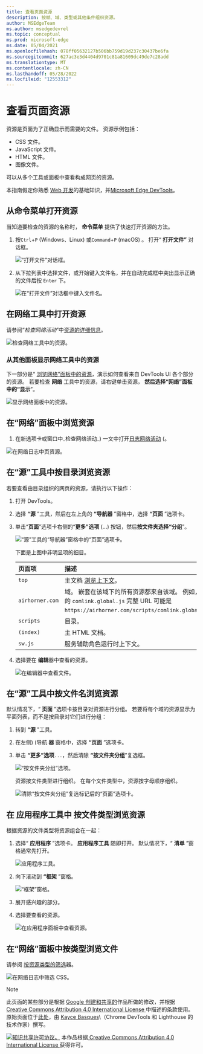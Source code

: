 ```yaml
---
title: 查看页面资源
description: 按帧、域、类型或其他条件组织资源。
author: MSEdgeTeam
ms.author: msedgedevrel
ms.topic: conceptual
ms.prod: microsoft-edge
ms.date: 05/04/2021
ms.openlocfilehash: 078ff05632127b506bb759d19d237c30437be6fa
ms.sourcegitcommit: 627ac3e3d4404d9701c81a81609dc49de7c28add
ms.translationtype: MT
ms.contentlocale: zh-CN
ms.lasthandoff: 05/28/2022
ms.locfileid: "12553312"
---
```

<!-- Copyright Kayce Basques

   Licensed under the Apache License, Version 2.0 (the "License");
   you may not use this file except in compliance with the License.
   You may obtain a copy of the License at

       https://www.apache.org/licenses/LICENSE-2.0

   Unless required by applicable law or agreed to in writing, software
   distributed under the License is distributed on an "AS IS" BASIS,
   WITHOUT WARRANTIES OR CONDITIONS OF ANY KIND, either express or implied.
   See the License for the specific language governing permissions and
   limitations under the License.  -->
# <a name="view-page-resources"></a>查看页面资源

资源是页面为了正确显示而需要的文件。  资源示例包括：
*  CSS 文件。
*  JavaScript 文件。
*  HTML 文件。
*  图像文件。

可以从多个工具或面板中查看构成网页的资源。

本指南假定你熟悉 [Web 开发](https://developer.mozilla.org/docs/Learn)的基础知识，并[Microsoft Edge DevTools](../../devtools-guide-chromium/overview.md)。


<!-- ====================================================================== -->
## <a name="open-resources-from-the-command-menu"></a>从命令菜单打开资源

当知道要检查的资源的名称时， **命令菜单** 提供了快速打开资源的方法。

1. 按`Ctrl`+`P` (Windows、Linux) 或`Command`+`P` (macOS) 。  打开“ **打开文件”** 对话框。

   ![“打开文件”对话框。](../media/resources-command-menu-empty.msft.png)

1. 从下拉列表中选择文件，或开始键入文件名，并在自动完成框中突出显示正确的文件后按 `Enter` 下。

   ![在“打开文件”对话框中键入文件名。](../media/resources-command-menu-file-search.msft.png)


<!-- ====================================================================== -->
## <a name="open-resources-in-the-network-tool"></a>在网络工具中打开资源

请参阅“_检查网络活动_”中[资源的详细信息](../network/index.md#inspect-the-details-of-the-resource)。
<!--why?-->

<!-- need lead-in -->

![检查网络工具中的资源。](../media/resources-network-response.msft.png)

### <a name="reveal-resources-in-the-network-tool-from-other-panels"></a>从其他面板显示网络工具中的资源

下一部分是“ [浏览网络”面板中的资源](#browse-resources-in-the-network-panel)，演示如何查看来自 DevTools UI 各个部分的资源。  若要检查 **网络** 工具中的资源，请右键单击资源， **然后选择“网络”面板中的“显示**”。

![显示网络面板中的资源。](../media/resources-sources-page-reveal-in-network-panel.msft.png)


<!-- ====================================================================== -->
## <a name="browse-resources-in-the-network-panel"></a>在“网络”面板中浏览资源

<!-- to do x, -->

1. 在新选项卡或窗口中_检查网络活动_) 一文中打开[日志网络活动](../network/index.md#log-network-activity) (。

<!-- 1. Do the steps in that section, and then continue below. -->

 <!-- open [link] in a new tab or window, and then continue below.. -->
<!--why?-->

<!-- need lead-in -->

![在网络日志中页资源。](../media/resources-network-resources.msft.png)


<!-- ====================================================================== -->
## <a name="browse-resources-by-directory-in-the-sources-tool"></a>在“源”工具中按目录浏览资源

若要查看由目录组织的网页的资源，请执行以下操作：

1. 打开 DevTools。

1. 选择 **“源** ”工具，然后在左上角的 **“导航器** ”窗格中，选择 **“页面** ”选项卡。

1. 单击“**页面**”选项卡右侧的“**更多”选项** (...) 按钮，然后**按文件夹选择“分组**”。

   ![“源”工具的“导航器”窗格中的“页面”选项卡。](../media/resources-sources-page-empty.msft.png)

    下面是上图中非明显项的细目。

    | 页面项 | 描述 |
    |:--- |:--- |
    | `top` | 主文档 [浏览上下文](https://developer.mozilla.org/docs/Web/HTML/Element/iframe)。 |
    | `airhorner.com` | 域。  嵌套在该域下的所有资源都来自该域。  例如，文件的 `comlink.global.js` 完整 URL 可能是 `https://airhorner.com/scripts/comlink.global.js`。 |
    | `scripts` | 目录。 |
    | `(index)` | 主 HTML 文档。 |
    | `sw.js` | 服务辅助角色运行时上下文。 |

1. 选择要在 **编辑**器中查看的资源。

   ![在编辑器中查看文件。](../media/resources-sources-page-resource.msft.png)


<!-- ====================================================================== -->
## <a name="browse-resources-by-filename-in-the-sources-tool"></a>在“源”工具中按文件名浏览资源

默认情况下，“ **页面** ”选项卡按目录对资源进行分组。  若要将每个域的资源显示为平面列表，而不是按目录对它们进行分组：

1. 转到 **“源** ”工具。

1. 在左侧)  (导航 **器** 窗格中，选择 **“页面** ”选项卡。

1. 单击 **“更多”选项**`...`，然后清除 **“按文件夹分组**”复选框。

   ![“按文件夹分组”选项。](../media/resources-sources-page-resource-group-by-folder.msft.png)

    资源按文件类型进行组织。  在每个文件类型中，资源按字母顺序组织。

   ![清除“按文件夹分组”复选标记后的“页面”选项卡。](../media/resources-sources-page-resources-empty-not-grouped-by-folder.msft.png)


<!-- ====================================================================== -->
## <a name="browse-resources-by-file-type-in-the-application-tool"></a>在 **应用程序工具中** 按文件类型浏览资源

根据资源的文件类型将资源组合在一起：

1. 选择“ **应用程序** ”选项卡。 **应用程序工具** 随即打开。  默认情况下，“ **清单** ”窗格通常先打开。

   ![应用程序工具。](../media/resources-application-mainfest-airhorner.msft.png)

1. 向下滚动到 **“框架** ”窗格。

   ![“框架”窗格。](../media/resources-application-mainfest-airhorner-frames-expanded.msft.png)

1. 展开感兴趣的部分。

1. 选择要查看的资源。

   ![在应用程序面板中查看资源。](../media/resources-application-mainfest-airhorner-expanded-resources.msft.png)


<!-- ====================================================================== -->
## <a name="browse-files-by-type-in-the-network-panel"></a>在“网络”面板中按类型浏览文件

请参阅 [按资源类型的筛选](../network/index.md#filter-by-resource-type)器。

![在网络日志中筛选 CSS。](../media/resources-network-resources-filter-css.msft.png)


<!-- ====================================================================== -->
> [!NOTE]
> 此页面的某些部分是根据 [Google 创建和共享的](https://developers.google.com/terms/site-policies)作品所做的修改，并根据[ Creative Commons Attribution 4.0 International License ](https://creativecommons.org/licenses/by/4.0)中描述的条款使用。
> 原始页面位于[此处](https://developers.google.com/web/tools/chrome-devtools/resources/index)，由 [Kayce Basques](https://developers.google.com/web/resources/contributors#kayce-basques)\（Chrome DevTools 和 Lighthouse 的技术作家）撰写。

[![知识共享许可协议。](https://i.creativecommons.org/l/by/4.0/88x31.png)](https://creativecommons.org/licenses/by/4.0)
本作品根据[ Creative Commons Attribution 4.0 International License ](https://creativecommons.org/licenses/by/4.0)获得许可。

